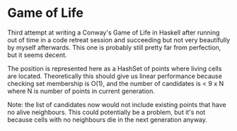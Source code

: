 # Game of Life

Third attempt at writing a Conway's Game of Life in Haskell after running out
of time in a code retreat session and succeeding but not very beautifully by
myself afterwards. This one is probably still pretty far from perfection, but
it seems decent. 

The position is represented here as a HashSet of points where living cells
are located. Theoretically this should give us linear performance because
checking set membership is O(1), and the number of candidates is < 9 x N
where N is number of points in current generation.

Note: the list of candidates now would not include existing points that have
no alive neighbours. This could potentially be a problem, but it's not because
cells with no neighbours die in the next generation anyway.
